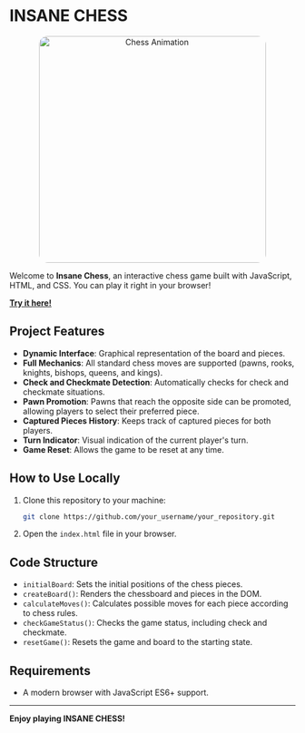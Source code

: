 # INSANE CHESS

<div align="center">
  <img src="https://media2.giphy.com/media/v1.Y2lkPTc5MGI3NjExb2xkMzVieTYxbjZ4bDB3MmFmd205NWxteTJ4MmFjdXdwNXVkZGJ4MCZlcD12MV9pbnRlcm5hbF9naWZfYnlfaWQmY3Q9Zw/aAKPTkQJMUjNYdjX4Z/giphy.gif" width="400" alt="Chess Animation" style="border-radius: 15px;">
</div>

Welcome to **Insane Chess**, an interactive chess game built with JavaScript, HTML, and CSS. You can play it right in your browser!

**[Try it here!](https://gustavolyra23.github.io/chess-js/)**

## Project Features
- **Dynamic Interface**: Graphical representation of the board and pieces.
- **Full Mechanics**: All standard chess moves are supported (pawns, rooks, knights, bishops, queens, and kings).
- **Check and Checkmate Detection**: Automatically checks for check and checkmate situations.
- **Pawn Promotion**: Pawns that reach the opposite side can be promoted, allowing players to select their preferred piece.
- **Captured Pieces History**: Keeps track of captured pieces for both players.
- **Turn Indicator**: Visual indication of the current player's turn.
- **Game Reset**: Allows the game to be reset at any time.

## How to Use Locally

1. Clone this repository to your machine:
    ```bash
    git clone https://github.com/your_username/your_repository.git
    ```
2. Open the `index.html` file in your browser.

## Code Structure

- `initialBoard`: Sets the initial positions of the chess pieces.
- `createBoard()`: Renders the chessboard and pieces in the DOM.
- `calculateMoves()`: Calculates possible moves for each piece according to chess rules.
- `checkGameStatus()`: Checks the game status, including check and checkmate.
- `resetGame()`: Resets the game and board to the starting state.

## Requirements

- A modern browser with JavaScript ES6+ support.

---

**Enjoy playing INSANE CHESS!** 
